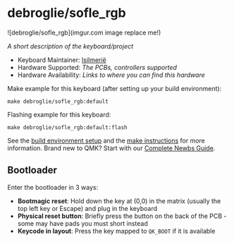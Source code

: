 # debroglie/sofle_rgb

![debroglie/sofle_rgb](imgur.com image replace me!)

*A short description of the keyboard/project*

* Keyboard Maintainer: [Isilmerië](https://github.com/isilmerie)
* Hardware Supported: *The PCBs, controllers supported*
* Hardware Availability: *Links to where you can find this hardware*

Make example for this keyboard (after setting up your build environment):

    make debroglie/sofle_rgb:default

Flashing example for this keyboard:

    make debroglie/sofle_rgb:default:flash

See the [build environment setup](https://docs.qmk.fm/#/getting_started_build_tools) and the [make instructions](https://docs.qmk.fm/#/getting_started_make_guide) for more information. Brand new to QMK? Start with our [Complete Newbs Guide](https://docs.qmk.fm/#/newbs).

## Bootloader

Enter the bootloader in 3 ways:

* **Bootmagic reset**: Hold down the key at (0,0) in the matrix (usually the top left key or Escape) and plug in the keyboard
* **Physical reset button**: Briefly press the button on the back of the PCB - some may have pads you must short instead
* **Keycode in layout**: Press the key mapped to `QK_BOOT` if it is available
